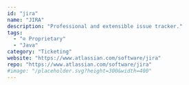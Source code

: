 ```yaml
---
id: "jira"
name: "JIRA"
description: "Professional and extensible issue tracker."
tags:
  - "⊘ Proprietary"
  - "Java"
category: "Ticketing"
website: "https://www.atlassian.com/software/jira"
repo: "https://www.atlassian.com/software/jira"
#image: "/placeholder.svg?height=300&width=400"
---
```


